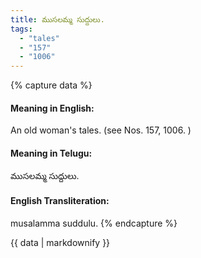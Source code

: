 ```yaml
---
title: ముసలమ్మ సుద్దులు.
tags:
  - "tales"
  - "157"
  - "1006"
---
```


{% capture data %}
#### Meaning in English:
An old woman's tales.
(see Nos. 157, 1006. )

#### Meaning in Telugu:
ముసలమ్మ సుద్దులు.

#### English Transliteration:
musalamma suddulu.
{% endcapture %}

{{ data | markdownify }}

